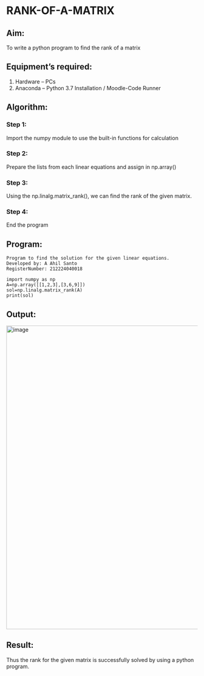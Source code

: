 # RANK-OF-A-MATRIX
## Aim:
To write a python program to find the rank of a matrix
## Equipment’s required:
1. 	Hardware – PCs
2. 	Anaconda – Python 3.7 Installation / Moodle-Code Runner
## Algorithm:
### Step 1: 
Import the numpy module to use the built-in functions for calculation
### Step 2: 
Prepare the lists from each linear equations and assign in np.array()
### Step 3: 
Using the np.linalg.matrix_rank(), we can find the rank of the given matrix.
### Step 4: 
End the program

## Program:

```
Program to find the solution for the given linear equations.
Developed by: A Ahil Santo
RegisterNumber: 212224040018

import numpy as np
A=np.array([[1,2,3],[3,6,9]])
sol=np.linalg.matrix_rank(A)
print(sol)
```

## Output:

<img width="1232" height="797" alt="image" src="https://github.com/user-attachments/assets/3c504885-020f-4e64-b118-de00b6ac0e2c" />


## Result:
Thus the rank for the given matrix is successfully solved by  using a python program.

